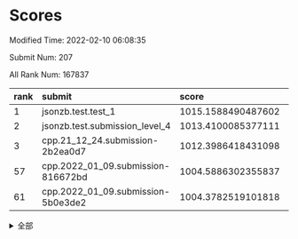 # Scores

Modified Time: 2022-02-10 06:08:35

Submit Num: 207

All Rank Num: 167837

| rank |               submit               |       score        |       sigma        | pk_num |
| :--- | :--------------------------------- | :----------------- | :----------------- | :----- |
| 1    | jsonzb.test.test_1                 | 1015.1588490487602 | 0.8462799411928684 | 3248   |
| 2    | jsonzb.test.submission_level_4     | 1013.4100085377111 | 0.799815319609182  | 3242   |
| 3    | cpp.21_12_24.submission-2b2ea0d7   | 1012.3986418431098 | 0.7895123341866722 | 3241   |
| 57   | cpp.2022_01_09.submission-816672bd | 1004.5886302355837 | 0.723587782449044  | 3241   |
| 61   | cpp.2022_01_09.submission-5b0e3de2 | 1004.3782519101818 | 0.7127342978241267 | 3242   |


<details>
<summary>全部</summary>

| rank |                 submit                 |       score        |       sigma        | pk_num |
| :--- | :------------------------------------- | :----------------- | :----------------- | :----- |
| 1    | jsonzb.test.test_1                     | 1015.1588490487602 | 0.8462799411928684 | 3248   |
| 2    | jsonzb.test.submission_level_4         | 1013.4100085377111 | 0.799815319609182  | 3242   |
| 3    | cpp.21_12_24.submission-2b2ea0d7       | 1012.3986418431098 | 0.7895123341866722 | 3241   |
| 4    | gobigger.level_3.submission_level_3_8  | 1011.9694177305469 | 0.767066431819702  | 3245   |
| 5    | gobigger.level_3.submission_level_3_36 | 1011.7116925087472 | 0.7750379706355448 | 3247   |
| 6    | gobigger.level_3.submission_level_3_34 | 1011.428019779517  | 0.7974756947284782 | 3242   |
| 7    | gobigger.level_3.submission_level_3_10 | 1011.1457285497011 | 0.773992957378713  | 3242   |
| 8    | gobigger.level_3.submission_level_3_42 | 1011.077644788062  | 0.7702672534231356 | 3243   |
| 9    | gobigger.level_3.submission_level_3_31 | 1011.0621347074526 | 0.7657715701211031 | 3245   |
| 10   | gobigger.level_3.submission_level_3_7  | 1011.0260838486423 | 0.7879201065131367 | 3250   |
| 11   | gobigger.level_3.submission_level_3_30 | 1010.9557855876632 | 0.764518952880122  | 3244   |
| 12   | gobigger.level_3.submission_level_3_35 | 1010.9127305336923 | 0.7622892141042104 | 3240   |
| 13   | gobigger.level_3.submission_level_3_12 | 1010.8815615990624 | 0.7555032764672381 | 3242   |
| 14   | gobigger.level_3.submission_level_3_26 | 1010.8666932752396 | 0.7789546621330712 | 3246   |
| 15   | gobigger.level_3.submission_level_3_46 | 1010.8312455120601 | 0.7626050330509392 | 3243   |
| 16   | gobigger.level_3.submission_level_3_17 | 1010.6429621096313 | 0.7540067992351298 | 3240   |
| 17   | gobigger.level_3.submission_level_3_22 | 1010.6225531357464 | 0.7938187287312823 | 3243   |
| 18   | gobigger.level_3.submission_level_3_28 | 1010.5227806819778 | 0.752628537010274  | 3245   |
| 19   | gobigger.level_3.submission_level_3_0  | 1010.4383071535216 | 0.7826841427903614 | 3246   |
| 20   | gobigger.level_3.submission_level_3_39 | 1010.4304297420722 | 0.7487841474219188 | 3249   |
| 21   | gobigger.level_3.submission_level_3_15 | 1010.4024614153254 | 0.7608205740479029 | 3242   |
| 22   | gobigger.level_3.submission_level_3_49 | 1010.378075884421  | 0.7591671732547962 | 3246   |
| 23   | gobigger.level_3.submission_level_3_48 | 1010.3757677584861 | 0.7670355584857799 | 3241   |
| 24   | gobigger.level_3.submission_level_3_19 | 1010.374567775511  | 0.7733484050993092 | 3239   |
| 25   | gobigger.level_3.submission_level_3_41 | 1010.1845556864937 | 0.7579226034741987 | 3249   |
| 26   | gobigger.level_3.submission_level_3_18 | 1010.1806741290837 | 0.7449723689843016 | 3243   |
| 27   | gobigger.level_3.submission_level_3_2  | 1009.9803404160601 | 0.7490096035929563 | 3237   |
| 28   | gobigger.level_3.submission_level_3_23 | 1009.9384334757257 | 0.759604042367142  | 3247   |
| 29   | gobigger.level_3.submission_level_3_4  | 1009.9076691911724 | 0.7575878640445257 | 3242   |
| 30   | gobigger.level_3.submission_level_3_25 | 1009.8395997643507 | 0.7473003302618263 | 3243   |
| 31   | gobigger.level_3.submission_level_3_9  | 1009.8310153416974 | 0.7511776131687867 | 3240   |
| 32   | gobigger.level_3.submission_level_3_29 | 1009.7822596234103 | 0.7447264924630654 | 3246   |
| 33   | gobigger.level_3.submission_level_3_32 | 1009.7709301818358 | 0.7643752373967398 | 3247   |
| 34   | gobigger.level_3.submission_level_3_43 | 1009.7517664379585 | 0.7571723610597693 | 3248   |
| 35   | gobigger.level_3.submission_level_3_27 | 1009.742705124162  | 0.7564301603072671 | 3244   |
| 36   | gobigger.level_3.submission_level_3_40 | 1009.6542555134986 | 0.7594284555274712 | 3245   |
| 37   | gobigger.level_3.submission_level_3_20 | 1009.6516395278636 | 0.7594611066897681 | 3240   |
| 38   | gobigger.level_3.submission_level_3_45 | 1009.6217417963082 | 0.7279021035395448 | 3242   |
| 39   | gobigger.level_3.submission_level_3_44 | 1009.5787390919864 | 0.759457811049789  | 3243   |
| 40   | gobigger.level_3.submission_level_3_24 | 1009.5747233550842 | 0.7738139965290671 | 3245   |
| 41   | gobigger.level_3.submission_level_3_3  | 1009.5712895789217 | 0.737941456171584  | 3244   |
| 42   | gobigger.level_3.submission_level_3_38 | 1009.4301500547481 | 0.752509114117173  | 3242   |
| 43   | gobigger.level_3.submission_level_3_37 | 1009.3508884192083 | 0.761994647896469  | 3245   |
| 44   | gobigger.level_3.submission_level_3_13 | 1009.3402665645227 | 0.7496651065603497 | 3244   |
| 45   | gobigger.level_3.submission_level_3_47 | 1009.3205686913647 | 0.7195596723938227 | 3241   |
| 46   | gobigger.level_3.submission_level_3_5  | 1009.1471631023467 | 0.7634952966608675 | 3244   |
| 47   | gobigger.level_3.submission_level_3_14 | 1008.9391105053098 | 0.7542015700097728 | 3244   |
| 48   | gobigger.level_3.submission_level_3_11 | 1008.8628217911926 | 0.7489927174746711 | 3247   |
| 49   | gobigger.level_3.submission_level_3_1  | 1008.8492408525372 | 0.7629350015193944 | 3242   |
| 50   | gobigger.level_3.submission_level_3_6  | 1008.5779068661697 | 0.7395273905945995 | 3240   |
| 51   | gobigger.level_3.submission_level_3_33 | 1008.3829482031773 | 0.7372592313687438 | 3245   |
| 52   | gobigger.level_3.submission_level_3_16 | 1008.2765177711157 | 0.7447794450757957 | 3242   |
| 53   | gobigger.level_3.submission_level_3_21 | 1008.1708106362787 | 0.7527682870593041 | 3245   |
| 54   | gobigger.level_1.submission_level_1_26 | 1005.099034778447  | 0.7252963621881702 | 3240   |
| 55   | gobigger.level_1.submission_level_1_1  | 1004.9294967197875 | 0.7232897704671055 | 3240   |
| 56   | gobigger.level_1.submission_level_1_41 | 1004.6095520210314 | 0.7161619909980793 | 3244   |
| 57   | cpp.2022_01_09.submission-816672bd     | 1004.5886302355837 | 0.723587782449044  | 3241   |
| 58   | gobigger.level_1.submission_level_1_48 | 1004.5354239354109 | 0.7135704935161685 | 3242   |
| 59   | gobigger.level_1.submission_level_1_19 | 1004.4397597090576 | 0.7325667846998836 | 3243   |
| 60   | gobigger.level_1.submission_level_1_28 | 1004.4286461720196 | 0.7279860359605472 | 3253   |
| 61   | cpp.2022_01_09.submission-5b0e3de2     | 1004.3782519101818 | 0.7127342978241267 | 3242   |
| 62   | gobigger.level_1.submission_level_1_18 | 1004.2813910174832 | 0.7288992144771074 | 3242   |
| 63   | gobigger.level_1.submission_level_1_21 | 1004.2143531189646 | 0.716009169446569  | 3245   |
| 64   | gobigger.level_1.submission_level_1_7  | 1004.2021878991312 | 0.7150720099314933 | 3241   |
| 65   | gobigger.level_1.submission_level_1_39 | 1004.1391630091919 | 0.7155810978436019 | 3242   |
| 66   | gobigger.level_1.submission_level_1_12 | 1004.0507662018794 | 0.7182156019823595 | 3244   |
| 67   | gobigger.level_1.submission_level_1_49 | 1004.0486182314842 | 0.71492882904823   | 3243   |
| 68   | gobigger.level_1.submission_level_1_16 | 1003.9582819071444 | 0.7061898689156078 | 3245   |
| 69   | gobigger.level_1.submission_level_1_31 | 1003.8791745921727 | 0.738462930865989  | 3241   |
| 70   | gobigger.level_1.submission_level_1_6  | 1003.8612148403159 | 0.7279278138817621 | 3245   |
| 71   | gobigger.level_1.submission_level_1_10 | 1003.8454323483626 | 0.7230725928129352 | 3245   |
| 72   | gobigger.level_1.submission_level_1_44 | 1003.6129043837797 | 0.7144843667916436 | 3245   |
| 73   | gobigger.level_1.submission_level_1_20 | 1003.6094319087892 | 0.725433136249414  | 3243   |
| 74   | gobigger.level_1.submission_level_1_35 | 1003.5441114688846 | 0.7283749298321119 | 3247   |
| 75   | gobigger.level_1.submission_level_1_33 | 1003.5383192647103 | 0.7121734936885612 | 3243   |
| 76   | gobigger.level_1.submission_level_1_13 | 1003.5227671669309 | 0.7112220140389273 | 3244   |
| 77   | gobigger.level_1.submission_level_1_8  | 1003.4975832349849 | 0.7172410755519926 | 3244   |
| 78   | gobigger.level_1.submission_level_1_11 | 1003.4258757242989 | 0.7190263728730406 | 3241   |
| 79   | gobigger.level_1.submission_level_1_23 | 1003.3678786430613 | 0.7146800299474587 | 3251   |
| 80   | gobigger.level_1.submission_level_1_5  | 1003.3448811917214 | 0.7134871547208658 | 3239   |
| 81   | gobigger.level_1.submission_level_1_27 | 1003.1688547030302 | 0.7160009160623968 | 3247   |
| 82   | gobigger.level_1.submission_level_1_3  | 1003.165771395717  | 0.7124844998392686 | 3246   |
| 83   | gobigger.level_1.submission_level_1_17 | 1003.0981396596026 | 0.7221211262521278 | 3243   |
| 84   | gobigger.level_1.submission_level_1_38 | 1003.0871318568883 | 0.7182204829138938 | 3247   |
| 85   | gobigger.level_1.submission_level_1_40 | 1003.0638163818275 | 0.7283623642760786 | 3242   |
| 86   | gobigger.level_1.submission_level_1_37 | 1003.0370547775395 | 0.7053031244278537 | 3241   |
| 87   | gobigger.level_1.submission_level_1_29 | 1003.0258981032099 | 0.7178729251413706 | 3240   |
| 88   | gobigger.level_1.submission_level_1_4  | 1002.8968992253675 | 0.7161731241892081 | 3243   |
| 89   | gobigger.level_1.submission_level_1_30 | 1002.8945331166934 | 0.7176519728330325 | 3243   |
| 90   | gobigger.level_1.submission_level_1_32 | 1002.8507451420019 | 0.7258985566689702 | 3242   |
| 91   | gobigger.level_1.submission_level_1_24 | 1002.8438866276734 | 0.7195113456866394 | 3239   |
| 92   | gobigger.level_1.submission_level_1_43 | 1002.8136639248206 | 0.7245503013725417 | 3244   |
| 93   | gobigger.level_1.submission_level_1_14 | 1002.744784151534  | 0.7127229393093383 | 3245   |
| 94   | gobigger.level_1.submission_level_1_2  | 1002.7407805096548 | 0.708869471010878  | 3239   |
| 95   | gobigger.level_1.submission_level_1_25 | 1002.6923065780437 | 0.714099710264015  | 3243   |
| 96   | gobigger.level_1.submission_level_1_42 | 1002.6781904189714 | 0.7099744406388159 | 3243   |
| 97   | gobigger.level_1.submission_level_1_9  | 1002.6288532642797 | 0.7131903072193992 | 3244   |
| 98   | gobigger.level_1.submission_level_1_36 | 1002.5386704676832 | 0.7193541802740169 | 3247   |
| 99   | gobigger.level_1.submission_level_1_46 | 1002.4167545568693 | 0.714301958322854  | 3248   |
| 100  | gobigger.level_1.submission_level_1_34 | 1002.3693166118002 | 0.7221191505306627 | 3241   |
| 101  | gobigger.level_1.submission_level_1_22 | 1002.3663130121408 | 0.7066859548825193 | 3244   |
| 102  | gobigger.level_1.submission_level_1_0  | 1002.2581470163834 | 0.7075973052092575 | 3244   |
| 103  | gobigger.level_1.submission_level_1_45 | 1002.0942365949526 | 0.7036054522705221 | 3241   |
| 104  | gobigger.level_1.submission_level_1_15 | 1001.9145371140013 | 0.7176609688678639 | 3243   |
| 105  | gobigger.level_1.submission_level_1_47 | 1000.6446648568094 | 0.7088473921488027 | 3243   |
| 106  | gobigger.random.submission_random_42   | 997.4170964076275  | 0.7084249553780809 | 3245   |
| 107  | gobigger.random.submission_random_39   | 996.9311486109898  | 0.6985788942519071 | 3244   |
| 108  | gobigger.random.submission_random_41   | 996.8190986633184  | 0.7077514892425857 | 3242   |
| 109  | gobigger.random.submission_random_14   | 996.6513123694073  | 0.7095209497653504 | 3247   |
| 110  | gobigger.random.submission_random_27   | 996.6393411720303  | 0.7138007361585119 | 3242   |
| 111  | gobigger.random.submission_random_21   | 996.6219531437588  | 0.70577082953576   | 3245   |
| 112  | gobigger.random.submission_random_24   | 996.496815519013   | 0.7135916146261898 | 3240   |
| 113  | gobigger.random.submission_random_16   | 996.4009022214792  | 0.6999581533037589 | 3234   |
| 114  | gobigger.random.submission_random_37   | 996.363937390812   | 0.7117725807534826 | 3241   |
| 115  | gobigger.random.submission_random_29   | 996.3053975776116  | 0.7071016231231851 | 3240   |
| 116  | gobigger.random.submission_random_7    | 996.2824558190822  | 0.7137720594841488 | 3240   |
| 117  | gobigger.random.submission_random_8    | 996.265563946286   | 0.7119681510877188 | 3242   |
| 118  | gobigger.random.submission_random_32   | 996.1455722497626  | 0.7052224374606019 | 3244   |
| 119  | gobigger.random.submission_random_11   | 996.1069189056382  | 0.720371693149728  | 3244   |
| 120  | gobigger.random.submission_random_12   | 996.0893112773372  | 0.7212338750545632 | 3241   |
| 121  | gobigger.random.submission_random_0    | 995.9984002044707  | 0.7156070755850472 | 3245   |
| 122  | gobigger.random.submission_random_23   | 995.9901621566993  | 0.705705115914762  | 3241   |
| 123  | gobigger.random.submission_random_46   | 995.9887320365085  | 0.7126171932076169 | 3247   |
| 124  | gobigger.random.submission_random_17   | 995.9712347408235  | 0.7030057696685036 | 3245   |
| 125  | gobigger.random.submission_random_9    | 995.8821386197486  | 0.7143226040964331 | 3244   |
| 126  | gobigger.random.submission_random_2    | 995.8719336208612  | 0.7207401172621017 | 3242   |
| 127  | gobigger.random.submission_random_34   | 995.7743567212914  | 0.7078450973327208 | 3249   |
| 128  | gobigger.random.submission_random_36   | 995.765881692988   | 0.7005286751211851 | 3246   |
| 129  | gobigger.random.submission_random_28   | 995.6998896195593  | 0.713942726195289  | 3241   |
| 130  | gobigger.random.submission_random_22   | 995.6569316819742  | 0.7179643673287187 | 3246   |
| 131  | gobigger.random.submission_random_31   | 995.6561341967615  | 0.711932752682132  | 3248   |
| 132  | gobigger.random.submission_random_30   | 995.6440993906052  | 0.7146710463422481 | 3249   |
| 133  | gobigger.random.submission_random_4    | 995.6368724602436  | 0.7193963815618358 | 3245   |
| 134  | gobigger.random.submission_random_1    | 995.6312643453808  | 0.7158063631242719 | 3245   |
| 135  | gobigger.random.submission_random_6    | 995.6197647916426  | 0.7024548606957679 | 3243   |
| 136  | gobigger.random.submission_random_15   | 995.5223701791072  | 0.7070186906888497 | 3243   |
| 137  | gobigger.random.submission_random_47   | 995.4834642909691  | 0.7109407067587117 | 3238   |
| 138  | gobigger.random.submission_random_33   | 995.4697074494499  | 0.7096528993774106 | 3241   |
| 139  | gobigger.random.submission_random_26   | 995.4498793102653  | 0.7223647317919344 | 3242   |
| 140  | gobigger.random.submission_random_5    | 995.3750842438385  | 0.7160385156708201 | 3246   |
| 141  | gobigger.random.submission_random_38   | 995.3480043286735  | 0.7018901515537301 | 3238   |
| 142  | gobigger.random.submission_random_43   | 995.3375656169183  | 0.7092859141148061 | 3243   |
| 143  | gobigger.random.submission_random_44   | 995.3275708258174  | 0.7122484761446323 | 3240   |
| 144  | gobigger.random.submission_random_35   | 995.3211499564505  | 0.7040947533921444 | 3244   |
| 145  | gobigger.random.submission_random_48   | 995.2796481201367  | 0.7193720177808385 | 3242   |
| 146  | gobigger.random.submission_random_18   | 995.168068053925   | 0.7269738652597597 | 3241   |
| 147  | gobigger.random.submission_random_40   | 995.0732299921375  | 0.7163404525068834 | 3244   |
| 148  | gobigger.random.submission_random_49   | 995.0068116407951  | 0.718920981519104  | 3245   |
| 149  | gobigger.random.submission_random_20   | 994.9952227503551  | 0.7277642592406959 | 3243   |
| 150  | gobigger.random.submission_random_3    | 994.9254555333964  | 0.7156222374922449 | 3240   |
| 151  | gobigger.random.submission_random_13   | 994.8925790163669  | 0.7186856316908198 | 3247   |
| 152  | gobigger.random.submission_random_19   | 994.8072225510557  | 0.7257695481745071 | 3249   |
| 153  | gobigger.random.submission_random_45   | 994.6984765765908  | 0.7158723167747292 | 3244   |
| 154  | gobigger.random.submission_random_10   | 994.5997331427255  | 0.7184291909897288 | 3239   |
| 155  | gobigger.random.submission_random_25   | 994.4211084375469  | 0.7082020706055412 | 3242   |
| 156  | gobigger.level_2.submission_level_2_40 | 993.9477793915931  | 0.7099871299111532 | 3244   |
| 157  | gobigger.level_2.submission_level_2_9  | 993.7708032681643  | 0.7325819645415942 | 3241   |
| 158  | gobigger.level_2.submission_level_2_48 | 993.6187341034697  | 0.7421337556348818 | 3243   |
| 159  | gobigger.level_2.submission_level_2_37 | 993.4547232495441  | 0.7399208552617935 | 3236   |
| 160  | gobigger.level_2.submission_level_2_26 | 993.2095858373548  | 0.7366028626102854 | 3243   |
| 161  | gobigger.level_2.submission_level_2_49 | 992.9921353913509  | 0.7519681377885414 | 3246   |
| 162  | gobigger.level_2.submission_level_2_35 | 992.9397591922116  | 0.7329828933894754 | 3242   |
| 163  | gobigger.level_2.submission_level_2_25 | 992.8902850698751  | 0.74653302641231   | 3242   |
| 164  | gobigger.level_2.submission_level_2_38 | 992.8274725266604  | 0.7267959110596054 | 3247   |
| 165  | gobigger.level_2.submission_level_2_11 | 992.810094675658   | 0.7432227467311643 | 3242   |
| 166  | gobigger.level_2.submission_level_2_21 | 992.7122640962564  | 0.7460574114590838 | 3247   |
| 167  | gobigger.level_2.submission_level_2_12 | 992.7079158120539  | 0.743155360183306  | 3243   |
| 168  | gobigger.level_2.submission_level_2_0  | 992.6294991827364  | 0.7269782000939711 | 3239   |
| 169  | gobigger.level_2.submission_level_2_32 | 992.6269078365927  | 0.7532414106261391 | 3252   |
| 170  | gobigger.level_2.submission_level_2_2  | 992.6131968960952  | 0.7405626841715016 | 3242   |
| 171  | gobigger.level_2.submission_level_2_17 | 992.570226909742   | 0.7344022971936516 | 3246   |
| 172  | gobigger.level_2.submission_level_2_33 | 992.5303469564193  | 0.7390226568702372 | 3246   |
| 173  | gobigger.level_2.submission_level_2_42 | 992.3942569260192  | 0.7516884112859971 | 3243   |
| 174  | gobigger.level_2.submission_level_2_15 | 992.3612983756324  | 0.7387563384593248 | 3239   |
| 175  | gobigger.level_2.submission_level_2_44 | 992.3574102739144  | 0.741748451296986  | 3245   |
| 176  | gobigger.level_2.submission_level_2_13 | 992.3499468971322  | 0.7499315416657508 | 3242   |
| 177  | gobigger.level_2.submission_level_2_43 | 992.3141538909593  | 0.7490876514762345 | 3247   |
| 178  | gobigger.level_2.submission_level_2_22 | 992.302543661157   | 0.7409530095543879 | 3245   |
| 179  | gobigger.level_2.submission_level_2_45 | 992.2608364023727  | 0.7713265626830403 | 3243   |
| 180  | gobigger.level_2.submission_level_2_16 | 992.2402184232056  | 0.7444561604167887 | 3243   |
| 181  | gobigger.level_2.submission_level_2_3  | 992.0736738498722  | 0.7419133077376957 | 3241   |
| 182  | gobigger.level_2.submission_level_2_36 | 992.0626897139452  | 0.7411573029531334 | 3239   |
| 183  | gobigger.level_2.submission_level_2_31 | 992.0256461729111  | 0.7337790971115535 | 3241   |
| 184  | gobigger.level_2.submission_level_2_10 | 992.0220665826789  | 0.7392462476550583 | 3246   |
| 185  | gobigger.level_2.submission_level_2_6  | 991.7106677718294  | 0.760938425438075  | 3242   |
| 186  | gobigger.level_2.submission_level_2_7  | 991.6948468168248  | 0.7458609133218086 | 3237   |
| 187  | gobigger.level_2.submission_level_2_5  | 991.6386969140748  | 0.7550420421051025 | 3242   |
| 188  | gobigger.level_2.submission_level_2_46 | 991.6047363474239  | 0.750860446012984  | 3242   |
| 189  | gobigger.level_2.submission_level_2_27 | 991.5939903106815  | 0.7546864567681286 | 3244   |
| 190  | gobigger.level_2.submission_level_2_14 | 991.5494569970051  | 0.7732091396760502 | 3242   |
| 191  | gobigger.level_2.submission_level_2_20 | 991.547588683592   | 0.7571489052539047 | 3238   |
| 192  | gobigger.level_2.submission_level_2_1  | 991.4284534513289  | 0.7447072015742165 | 3247   |
| 193  | gobigger.level_2.submission_level_2_29 | 991.4122270863154  | 0.7397820795570664 | 3241   |
| 194  | gobigger.level_2.submission_level_2_23 | 991.3365694129802  | 0.7468230779979883 | 3241   |
| 195  | gobigger.level_2.submission_level_2_30 | 991.3156426998607  | 0.7493428387631726 | 3244   |
| 196  | gobigger.level_2.submission_level_2_47 | 991.2955091868434  | 0.7647018724665413 | 3245   |
| 197  | gobigger.level_2.submission_level_2_19 | 991.260555816586   | 0.7639880062184328 | 3240   |
| 198  | gobigger.level_2.submission_level_2_4  | 991.1680709924648  | 0.7356866158410998 | 3243   |
| 199  | gobigger.level_2.submission_level_2_39 | 991.1243927432236  | 0.7592122739954619 | 3243   |
| 200  | gobigger.level_2.submission_level_2_8  | 990.9291044910087  | 0.7771785010036102 | 3244   |
| 201  | gobigger.level_2.submission_level_2_18 | 990.9199778361128  | 0.7711265950766673 | 3241   |
| 202  | gobigger.level_2.submission_level_2_24 | 990.7157986060561  | 0.7679445638111857 | 3241   |
| 203  | gobigger.level_2.submission_level_2_34 | 990.7079934755199  | 0.7677726441710266 | 3244   |
| 204  | gobigger.level_2.submission_level_2_41 | 990.6890472857797  | 0.7806204612178096 | 3243   |
| 205  | gobigger.level_2.submission_level_2_28 | 990.1384712872988  | 0.7589393651969212 | 3236   |
| 206  | gobigger.none.submission_none_1        | 978.9111485492656  | 1.1818615268168924 | 3241   |
| 207  | gobigger.none.submission_none_0        | 977.934420866645   | 1.2236364149355339 | 3243   |

</details>